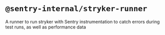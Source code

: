 # `@sentry-internal/stryker-runner`

A runner to run stryker with Sentry instrumentation to catch errors during test runs, as well as performance data
